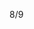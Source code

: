 8/9

<!-- 加班時數
累積7h , 今天加班0h 
-->

<!-- Leetcode刷題  
總刷46題 今天刷了0題
-->

<!--專案
 第一個專案 5/28 合約管理(完成)
 第二個專案 物料模擬分析-後端API做不出來,改成料況表暫定(完成)
 第三個專案 6/18 excelE化(Z_生管_00料品基本資料_V1.0)(完成) 
 第四個專案 6/24 excelE化(Z_物控_01料品領料數量_V1.2)(完成) 
 第五個專案 6/28 excel E 化(Z_倉庫_03料品庫存現況查詢_V1.0)(完成)  
 第六個專案 7/10 標準工時 E 化(完成)
 第七個專案 ==>報表E化 只剩圖表部分(等API)
 第八個專案 7/12 資材料況表 (完成) 
 第九個專案 7/31 工令單總表&料品檢驗報表 (完成)
 第十個專案 7/30 銷貨明細表 (完成)
 第十一個專案 未結工單追蹤-總染分析&追蹤明細  8/26要交 大致完成
 -->

<!-- QCC
重新討論主題 
-->

<!-- 自學進度 
hello 演算法 
https://www.hello-algo.com/zh-hant/chapter_preface/about_the_book/ 

目前看到湊雜表--堆疊有一點看不懂

TypeScript學習
 -->


